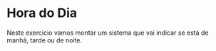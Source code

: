 # Hora do Dia
Neste exercício vamos montar um sistema que vai indicar se está de manhã, tarde ou de noite.